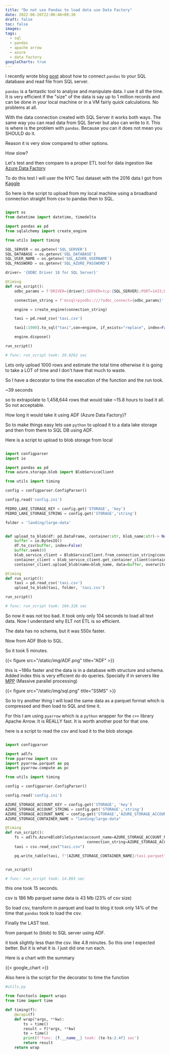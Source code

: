 ```yaml
---
title: "Do not use Pandas to load data use Data Factory"
date: 2022-06-26T22:00:46+09:30
draft: false
toc: false
images:
tags:
  - sql
  - pandas
  - apache arrow
  - azure
  - data factory
googleCharts: true
---
```


I recently wrote blog [post](https://pedrojunqueira.github.io/blog/posts/connect-python-azure-sqldb-pandas/) about how to connect `pandas` to your SQL database and read file from SQL server.

`pandas` is a fantastic tool to analyse and manipulate data. I use it all the time. It is very efficient if the "size" of the data is say up to 1 million records and can be done in your local machine or in a VM fairly quick calculations. No problems at all.

With the data connection created with SQL Server it works both ways. The same way you can read data from SQL Server but also can write to it. This is where is the problem with `pandas`. Because you can it does not mean you SHOULD do it.

Reason it is very slow compared to other options.

How slow?

Let's test and then compare to a proper ETL tool for data ingestion like [Azure Data Factory](https://azure.microsoft.com/en-au/services/data-factory/)

To do this test I will user the NYC Taxi dataset with the 2016 data I got from [Kaggle](https://www.kaggle.com/competitions/nyc-taxi-trip-duration/data)

So here is the script to upload from my local machine using a broadband connection straight from csv to pandas then to SQL.

```python

import os
from datetime import datetime, timedelta

import pandas as pd
from sqlalchemy import create_engine

from utils import timing

SQL_SERVER = os.getenv('SQL_SERVER')
SQL_DATABASE = os.getenv('SQL_DATABASE')
SQL_USER_NAME = os.getenv('SQL_AZURE_USERNAME')
SQL_PASSWORD = os.getenv('SQL_AZURE_PASSWORD')

driver= '{ODBC Driver 18 for SQL Server}'

@timing
def run_script():
    odbc_params = f'DRIVER={driver};SERVER=tcp:{SQL_SERVER};PORT=1433;DATABASE={SQL_DATABASE};UID={SQL_USER_NAME};PWD={SQL_PASSWORD}'

    connection_string = f'mssql+pyodbc:///?odbc_connect={odbc_params}'

    engine = create_engine(connection_string)

    taxi = pd.read_csv('taxi.csv')

    taxi[:1000].to_sql("taxi",con=engine, if_exists="replace", index=False)

    engine.dispose()

run_script()

# func: run_script took: 39.0262 sec

```

Lets only upload 1000 rows and estimate the total time otherwise it is going to take a LOT of time and I don't have that much to waste.

So I have a decorator to time the execution of the function and the run took.

~39 seconds

so to extrapolate to 1,458,644 rows that would take ~15.8 hours to load it all. So not acceptable.

How long it would take it using ADF (Azure Data Factory)?

So to make things easy lets use `python` to upload it to a data lake storage and then from there to SQL DB using ADF.

Here is a script to upload to blob storage from local

```python

import configparser
import io

import pandas as pd
from azure.storage.blob import BlobServiceClient

from utils import timing

config = configparser.ConfigParser()

config.read('config.ini')

PEDRO_LAKE_STORAGE_KEY = config.get('STORAGE', 'key')
PEDRO_LAKE_STORAGE_STRING = config.get('STORAGE','string')

folder = 'landing/large-data'


def upload_to_blob(df: pd.DataFrame, container:str, blob_name:str)-> None:
    buffer = io.BytesIO()
    df.to_csv(buffer, index=False)
    buffer.seek(0)
    blob_service_client = BlobServiceClient.from_connection_string(conn_str=PEDRO_LAKE_STORAGE_STRING)
    container_client = blob_service_client.get_container_client(container)
    container_client.upload_blob(name=blob_name, data=buffer, overwrite=True)

@timing
def run_script():
    taxi = pd.read_csv('taxi.csv')
    upload_to_blob(taxi, folder, 'taxi.csv')

run_script()

# func: run_script took: 104.326 sec

```

So now it was not too bad. It took only only 104 seconds to load all text data. Now I understand why ELT not ETL is so efficient.

The data has no schema, but it was 550x faster.

Now from ADF Blob to SQL.

So it took 5 minutes.

{{< figure src="/static/img/ADF.png" title="ADF" >}}

this is ~186x faster and the data is in a database with structure and schema. Added index this is very efficient do do queries. Specially if in servers like [MPP](https://docs.microsoft.com/en-us/azure/synapse-analytics/sql/overview-architecture#synapse-sql-architecture-components) (Massive parallel processing)

{{< figure src="/static/img/sql.png" title="SSMS" >}}

So to try another thing I will load the same data as a parquet format which is compressed and then load to SQL and time it.

For this I am using `pyarrow` which is a `python` wrapper for the `c++` library Apache Arrow. It is REALLY fast. It is worth another post for that one.

here is a script to read the csv and load it to the blob storage.

```python

import configparser

import adlfs
from pyarrow import csv
import pyarrow.parquet as pq
import pyarrow.compute as pc

from utils import timing

config = configparser.ConfigParser()

config.read('config.ini')

AZURE_STORAGE_ACCOUNT_KEY = config.get('STORAGE', 'key')
AZURE_STORAGE_ACCOUNT_STRING = config.get('STORAGE','string')
AZURE_STORAGE_ACCOUNT_NAME = config.get('STORAGE','AZURE_STORAGE_ACCOUNT_NAME')
AZURE_STORAGE_CONTAINER_NAME = "landing/large-data"

@timing
def run_script():
    fs = adlfs.AzureBlobFileSystem(account_name=AZURE_STORAGE_ACCOUNT_NAME, account_key=AZURE_STORAGE_ACCOUNT_STRING,
                                    connection_string=AZURE_STORAGE_ACCOUNT_STRING)
    taxi = csv.read_csv("taxi.csv")

    pq.write_table(taxi, f"{AZURE_STORAGE_CONTAINER_NAME}/taxi.parquet" , filesystem=fs)


run_script()

# func: run_script took: 14.893 sec
```

this one took 15 seconds.

csv is 186 Mb
parquet same data is 43 Mb (23% of csv size)

So load csv, transform in parquet and load to blog it took only 14% of the time that `pandas` took to load the csv.

Finally the LAST test.

from parquet to (blob) to SQL server using ADF.

it took slightly less than the csv. like 4.8 minutes. So this one I expected better. But it is what it is. I just did one run each.

Here is a chart with the summary

{{< google_chart >}}

Also here is the script for the decorator to time the function

```python
#utils.py

from functools import wraps
from time import time

def timing(f):
    @wraps(f)
    def wrap(*args, **kw):
        ts = time()
        result = f(*args, **kw)
        te = time()
        print(f'func: {f.__name__} took: {te-ts:2.4f} sec')
        return result
    return wrap

```
